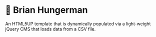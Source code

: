# 🐧 Brian Hungerman

An HTML5UP template that is dynamically populated via a light-weight jQuery CMS that loads data from a CSV file.